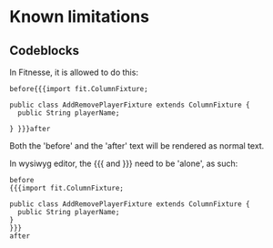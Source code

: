 # Known limitations

## Codeblocks 

In Fitnesse, it is allowed to do this:

	before{{{import fit.ColumnFixture;

	public class AddRemovePlayerFixture extends ColumnFixture {
	  public String playerName;
	  
	} }}}after
	
Both the 'before' and the 'after' text will be rendered as normal text.

In wysiwyg editor, the {{{ and }}} need to be 'alone', as such:

	before
	{{{import fit.ColumnFixture;

	public class AddRemovePlayerFixture extends ColumnFixture {
	  public String playerName;
	} 
	}}}
	after